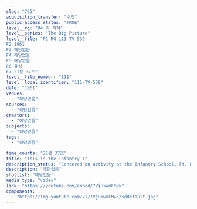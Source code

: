 ```yaml
---
slug: "765"
acquisition_transfer: "수집"
public_access_status: "TRUE"
level__rg: "R4 빅 픽쳐"
level__series: "The Big Picture"
level__file: "F1 RG 111-TV-539
F2 1961
F3 해당없음
F4 해당없음
F5 해당없음
F6 유성
F7 21분 37초"
level__file_number: "111"
level__local_identifier: "111-TV-539"
date: "1961"
venues: 
  - "해당없음"
sources: 
  - "해당없음"
creators: 
  - "해당없음"
subjects: 
  - "해당없음"
tags: 
  - "해당없음"

time_courts: "21분 37초"
title: "This is the Infantry 1"
description_status: "Centered on activity at the Infantry School, Ft. Benning, Ga., the film presents the story of how the infantryman is trained to be resourceful, aggressive and self-reliant."
description: "해당없음"
shotlist: "해당없음"
media_type: "video"
link: "https://youtube.com/embed/7VjHkwmFMvk"
components: 
  - "https://img.youtube.com/vi/7VjHkwmFMvk/sddefault.jpg"
---
```

